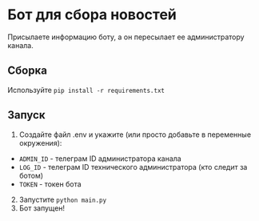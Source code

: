# Бот для сбора новостей
Присылаете информацию боту, а он пересылает ее администратору канала.
## Сборка
Используйте `pip install -r requirements.txt`
## Запуск
1. Создайте файл .env и укажите (или просто добавьте в переменные окружения):
* `ADMIN_ID` - телеграм ID администратора канала
* `LOG_ID` - телеграм ID технического администратора (кто следит за ботом)
* `TOKEN` - токен бота
2. Запустите `python main.py`
3. Бот запущен!